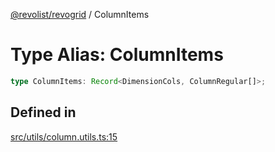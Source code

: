 [@revolist/revogrid](README.md) / ColumnItems

# Type Alias: ColumnItems

```ts
type ColumnItems: Record<DimensionCols, ColumnRegular[]>;
```

## Defined in

[src/utils/column.utils.ts:15](https://github.com/revolist/revogrid/blob/3fee8276dedac5f7aa7fa43a0495db32609daeca/src/utils/column.utils.ts#L15)
